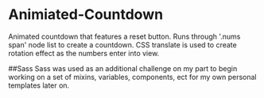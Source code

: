 # Animiated-Countdown
Animated countdown that features a reset button. Runs through '.nums span' node list to create a countdown. CSS translate is used to create rotation effect as the numbers enter into view.

##Sass
Sass was used as an additional challenge on my part to begin working on a set of mixins, variables, components, ect for my own personal templates later on.
